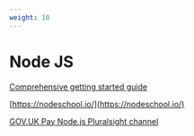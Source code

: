 ```yaml
---
weight: 10
---
```


# Node JS


[Comprehensive getting started guide](https://gist.github.com/joepie91/95ed77b71790442b7e61)

[https://nodeschool.io/](https://nodeschool.io/)

[GOV.UK Pay Node.js Pluralsight channel](https://app.pluralsight.com/channels/details/83e0745a-dc2c-45f3-bf7c-2fc5601651e7?s=1)
